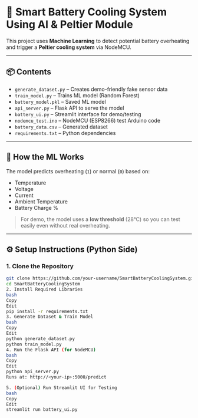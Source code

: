 # 🔋 Smart Battery Cooling System Using AI & Peltier Module

This project uses **Machine Learning** to detect potential battery overheating and trigger a **Peltier cooling system** via NodeMCU.

---

## 📦 Contents

- `generate_dataset.py` – Creates demo-friendly fake sensor data
- `train_model.py` – Trains ML model (Random Forest)
- `battery_model.pkl` – Saved ML model
- `api_server.py` – Flask API to serve the model
- `battery_ui.py` – Streamlit interface for demo/testing
- `nodemcu_test.ino` – NodeMCU (ESP8266) test Arduino code
- `battery_data.csv` – Generated dataset
- `requirements.txt` – Python dependencies

---

## 🧠 How the ML Works

The model predicts overheating (`1`) or normal (`0`) based on:
- Temperature
- Voltage
- Current
- Ambient Temperature
- Battery Charge %

> For demo, the model uses a **low threshold** (28°C) so you can test easily even without real overheating.

---

## ⚙️ Setup Instructions (Python Side)

### 1. Clone the Repository
```bash
git clone https://github.com/your-username/SmartBatteryCoolingSystem.git
cd SmartBatteryCoolingSystem
2. Install Required Libraries
bash
Copy
Edit
pip install -r requirements.txt
3. Generate Dataset & Train Model
bash
Copy
Edit
python generate_dataset.py
python train_model.py
4. Run the Flask API (for NodeMCU)
bash
Copy
Edit
python api_server.py
Runs at: http://<your-ip>:5000/predict

5. (Optional) Run Streamlit UI for Testing
bash
Copy
Edit
streamlit run battery_ui.py
